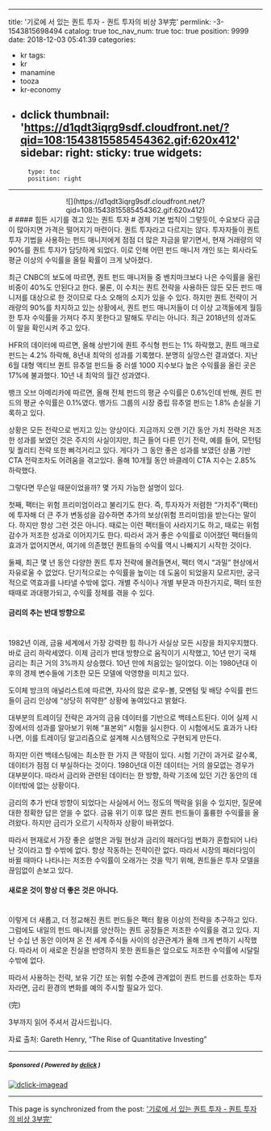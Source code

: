 
---
title: '기로에 서 있는 퀀트 투자 - 퀀트 투자의 비상 3부完'
permlink: -3-1543815698494
catalog: true
toc_nav_num: true
toc: true
position: 9999
date: 2018-12-03 05:41:39
categories:
- kr
tags:
- kr
- manamine
- tooza
- kr-economy
- dclick
thumbnail: 'https://d1qdt3iqrg9sdf.cloudfront.net/?qid=108:1543815585454362.gif:620x412'
sidebar:
    right:
        sticky: true
widgets:
    -
        type: toc
        position: right
---


<center>
![](https://d1qdt3iqrg9sdf.cloudfront.net/?qid=108:1543815585454362.gif:620x412)
</center>
#
#### 힘든 시기를 겪고 있는 퀀트 투자
#
경제 기본 법칙이 그렇듯이, 수요보다 공급이 많아지면 가격은 떨어지기 마련이다. 퀀트 투자라고 다르지는 않다. 투자자들이 퀀트 투자 기법을 사용하는 펀드 매니저에게 점점 더 많은 자금을 맡기면서, 현재 거래량의 약 90%를 퀀트 투자가 담당하게 되었다. 이로 인해 어떤 펀드 매니저 개인 또는 회사라도 평균 이상의 수익률을 올릴 확률이 크게 낮아졌다. 

최근 CNBC의 보도에 따르면, 퀀트 펀드 매니저들 중 벤치마크보다 나은 수익률을 올린 비중이 40%도 안된다고 한다. 물론, 이 수치는 퀀트 전략을 사용하든 않든 모든 펀드 매니저를 대상으로 한 것이므로 다소 오해의 소지가 있을 수 있다. 하지만 퀀트 전략이 거래량의 90%를 차지하고 있는 상황에서, 퀀트 펀드 매니저들이 더 이상 고객들에게 월등한 투자 수익률을 가져다 주지 못한다고 말해도 무리는 아니다. 최근 2018년의 성과도 이 말을 확인시켜 주고 있다. 

HFR의 데이터에 따르면, 올해 상반기에 퀀트 주식형 펀드는 1% 하락했고, 퀀트 매크로 펀드는 4.2% 하락해, 8년내 최악의 성과를 기록했다. 분명히 실망스런 결과였다. 지난 6월 대형 액티브 퀀트 뮤추얼 펀드들 중 러셀 1000 지수보다 높은 수익률을 올린 곳은 17%에 불과했다. 10년 내 최악의 월간 성과였다.

뱅크 오브 아메리카에 따르면, 올해 전체 펀드의 평균 수익률은 0.6%인데 반해, 퀀트 펀드의 평균 수익률은 0.1%였다. 뱅가드 그룹의 시장 중립 뮤추얼 펀드는 1.8% 손실을 기록하고 있다. 

상황은 모든 전략으로 번지고 있는 양상이다. 지금까지 오랜 기간 동안 가치 전략은 저조한 성과를 보였던 것은 주지의 사실이지만, 최근 들어 다른 인기 전략, 예를 들어, 모턴텀 및 퀄리티 전략 또한 삐걱거리고 있다. 게다가 그 동안 좋은 성과를 보였던 상품 기반 CTA 전략조차도 어려움을 겪고있다. 올해 10개월 동안 바클레이 CTA 지수는 2.85% 하락했다.

그렇다면 무슨일 때문이었을까? 몇 가지 가능한 설명이 있다. 

첫째, 팩터는 위험 프리미엄이라고 불리기도 한다. 즉, 투자자가 저렴한 “가치주”(팩터)에 투자해 더 큰 주가 변동성을 감수하면 추가의 보상(위험 프리미엄)을 받는다는 말이다. 하지만 항상 그런 것은 아니다. 때로는 이런 팩터들이 사라지기도 하고, 때로는 위험 감수가 저조한 성과로 이어지기도 한다. 따라서 과거 좋은 수익률로 이어졌던 팩터들의 효과가 없어지면서, 여기에 의존했던 퀀트들의 수익률 역시 나빠지기 시작한 것이다.  

둘째, 최근 몇 년 동안 다양한 퀀트 투자 전략에 몰려들면서, 팩터 역시 “과밀” 현상에서 자유로울 수 없었다. 단기적으로는 수익률을 높이는 데 도움이 되었을지 모르지만, 궁극적으로 역효과를 나타낼 수밖에 없다. 개별 주식이나 개별 부문과 마찬가지로, 팩터 또한 때때로 과대평가되고, 수익률 정체를 겪을 수 있다.

#### 금리의 추는 반대 방향으로 
#
1982년 이래, 금융 세계에서 가장 강력한 힘 하나가 사실상 모든 시장을 좌지우지했다. 바로  금리 하락세였다. 이제 금리가 반대 방향으로 움직이기 시작했고, 10년 만기 국채 금리는 최근 거의 3%까지 상승했다. 10년 만에 처음있는 일이었다. 이는 1980년대 이후의 경제 변수들에 기초한 모든 모델에 악영향을 미치고 있다.

도이체 방크의 애널리스트에 따르면, 자사의 많은 로우-볼, 모멘텀 및 배당 수익률 펀드들이 금리 인상에 “상당히 취약한” 상황에 놓여있다고 밝혔다. 

대부분의 트레이딩 전략은 과거의 금융 데이터를 기반으로 백테스트된다. 이어 실제 시장에서의 성과를 알아보기 위해 “표본외” 시험을 실시한다. 이 시험에서도 효과가 나타나면, 이를 트레이딩 알고리즘으로 설계해 시스템적으로 구현되게 만든다. 

하지만 이런 백테스팅에는 최소한 한 가지 큰 약점이 있다. 시험 기간이 과거로 갈수록, 데이터가 점점 더 부실하다는 것이다. 1980년대 이전 데이터는 거의 쓸모없는 경우가 대부분이다. 따라서 금리와 관련된 데이터는 한 방향, 하락 기조에 있던 기간 동안의 데이터밖에 없는 상황이다. 

금리의 추가 반대 방향이 되었다는 사실에서 어느 정도의 맥락을 읽을 수 있지만, 질문에 대한 정확한 답은 얻을 수 없다. 금융 위기 이후 많은 퀀트 펀드들이 훌륭한 수익률을 올려왔다. 하지만 금리가 오르기 시작하자 상황이 바뀌었다. 

따라서 현재로서 가장 좋은 설명은 과밀 현상과 금리의 패러다임 변화가 혼합되어 나타난 것이라고 할 수밖에 없다. 항상 작동하는 전략이란 없다. 따라서 시장의 패러다임이 바뀔 때마다 나타나는 저조한 수익률이 오래가는 것을 막기 위해, 퀀트들은 투자 모델을 끊임없이 손보고 있다. 

#### 새로운 것이 항상 더 좋은 것은 아니다.
#
이렇게 더 새롭고, 더 정교해진 퀀트 펀드들은 팩터 활용 이상의 전략을 추구하고 있다. 그럼에도 내일의 펀드 매니저를 양산하는 퀀트 공장들은 저조한 수익률을 겪고 있다. 지난 수십 년 동안 이어져 온 전 세계 주식들 사이의 상관관계가 올해 크게 변하기 시작했다. 따라서 이 새로운 진실을 반영하지 못한 퀀트들은 앞으로도 저조한 수익률에 시달릴 수밖에 없다.

따라서 사용하는 전략, 보유 기간 또는 위험 수준에 관계없이 퀀트 펀드를 선호하는 투자자라면, 금리 환경의 변화를 예의 주시할 필요가 있다.

(完)

3부까지 읽어 주셔서 감사드립니다.

자료 출처: Gareth Henry, “The Rise of Quantitative Investing”


---

#####  <sub> **Sponsored ( Powered by [dclick](https://www.dclick.io) )** </sub>
[![dclick-imagead](https://steemitimages.com/0x0/https://cdn.steemitimages.com/DQmSwkE4cySARFCKdemZWVwyk8dxh7HeDNiqwuVmWR3RBXE/Group%205.png)](https://api.dclick.io/v1/c?x=eyJhbGciOiJIUzI1NiIsInR5cCI6IkpXVCJ9.eyJjIjoicGl1cy5waXVzIiwicyI6Ii0zLTE1NDM4MTU2OTg0OTQiLCJhIjpbImktMiJdLCJ1cmwiOiJodHRwczovL3d3dy5kY2xpY2suaW8iLCJpYXQiOjE1NDM4MTU2OTgsImV4cCI6MTg1OTE3NTY5OH0.sbLoi2JF2R0ZDNjSlpyPQHZwtp2AJKoJCToJP9J0qUM)

- - -

This page is synchronized from the post: ['기로에 서 있는 퀀트 투자 - 퀀트 투자의 비상 3부完'](https://steemit.com/@pius.pius/-3-1543815698494)
